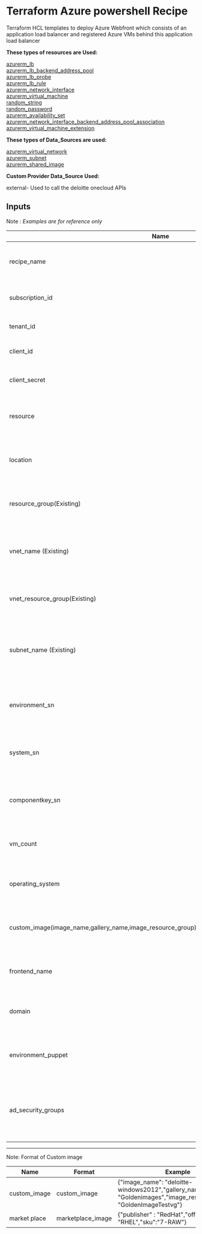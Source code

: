 # **Terraform Azure powershell Recipe**

Terraform HCL templates to deploy Azure Webfront which consists of an application load balancer and registered Azure VMs behind this application load balancer

**These types of resources are Used:**

[azurerm_lb](https://www.terraform.io/docs/providers/azurerm/r/lb.html) \
[azurerm_lb_backend_address_pool](https://www.terraform.io/docs/providers/azurerm/r/lb_backend_address_pool.html) \
[azurerm_lb_probe](https://www.terraform.io/docs/providers/azurerm/r/lb_probe.html) \
[azurerm_lb_rule](https://www.terraform.io/docs/providers/azurerm/r/lb_rule.html) \
[azurerm_network_interface](https://www.terraform.io/docs/providers/azurerm/r/network_interface.html) \
[azurerm_virtual_machine](https://www.terraform.io/docs/providers/azurerm/r/virtual_machine.html) \
[random_string](https://www.terraform.io/docs/providers/random/r/string.html) \
[random_password](https://www.terraform.io/docs/providers/random/r/password.html) \
[azurerm_availability_set](https://www.terraform.io/docs/providers/azurerm/r/availability_set.html) \
[azurerm_network_interface_backend_address_pool_association](https://www.terraform.io/docs/providers/azurerm/r/network_interface_backend_address_pool_association.html) \
[azurerm_virtual_machine_extension ](https://www.terraform.io/docs/providers/azurerm/r/virtual_machine_extension.html)


**These types of Data_Sources are used:**

[azurerm_virtual_network](https://www.terraform.io/docs/providers/azurerm/r/virtual_network.html) \
[azurerm_subnet](https://www.terraform.io/docs/providers/azurerm/r/subnet.html)\
[azurerm_shared_image](https://www.terraform.io/docs/providers/azurerm/r/virtual_network.html)

**Custom Provider Data_Source Used:**

external- Used to call the deloitte onecloud APIs

## **Inputs** 

Note : *Examples are for reference only*

Name | Description | Type | Examples |
---------|---------|---------|---------
 recipe_name | (Required) Unique name for recipe to name resources | String | test-recipe
 subscription_id | (Required) Azure Valid Subscription id | String | admin123
 tenant_id | (Required) Valid Azure tenant id  | String | 36da45f1-dd2c-4d1f-af13-5abe46
 client_id | (Required) Azure valid client id  | String | --
 client_secret | (Required) Azure valid client client secret | String | --
 resource | (Required) Valid Resource to generate token | String | njsnslnlslsnglknlsgnsl-715d-45a7-887e-01sgsgsg
 location | (Required)  Azure location  where resources get deployed | String | East US
 resource_group(Existing) | (Required)  Container that holds related resources | String | AZRG-UE-ITS-ARAVIND-NPD-001
 vnet_name (Existing) | (Required) Virtual Network name having deloitte on-prem connectivity | String | azeusnpdvnt01-Horizon
 vnet_resource_group(Existing) | (Required) Virtual Network resource group | String | AZRG-ITS-ITS-NPD
 subnet_name (Existing) | (Required) Valid Subnet Name under virtual network having on-prem connectivity | String | vmw-hcs-4596e56a-5776-4b0a
 environment_sn | (Required)  Environment name required to Server Naming API | String | USAZUREKKA
 system_sn | (Required)  Application name required to call Server Naming API | String | MyApp
 componentkey_sn | (Required) Component key name reqired to call Server Naming API| String | WEB
 vm_count | (Required) Number of virtual machine to be depolyed | Number | 2
 operating_system | (Required) Valid Operating System Name | String | Windows/Linux
 custom_image(image_name,gallery_name,image_resource_group)/marketplace_image(publisher,offer,sku) | (Required) Image details required for virtual machines | Map | "custom_image": {"image_name": "deloitte-windows2012","gallery_name": "Goldenimages","image_resource_group": "GoldenImageTestvg"}/"marketplace_image" : {"publisher" : "RedHat","offer": "RHEL","sku":"7-RAW"}
 frontend_name | (Required) Specifies the name of the frontend ip configuration. | String | SubnetIPAddress
 domain | (Required)  Valid domain required for puppet installation | String | us.deloitte.com
 environment_puppet | (Required) Valid Environment required for puppet installation | string | NPD
 ad_security_groups | (Required)  Active Directory security group required to access the created VMs | Map |  {"Administrators": ["US\\SG-US-868978391936-Admin","US\\SG-US-197151468794-Admin"]}

---------------------------------------------------------------

Note: Format of Custom image 
  
Name | Format | Example
---------|----------|----------
 custom_image | custom_image | {"image_name": "deloitte-windows2012","gallery_name": "Goldenimages","image_resource_group": "GoldenImageTestvg"}
 market place | marketplace_image | {"publisher" : "RedHat","offer": "RHEL","sku":"7-RAW"}


 
 
